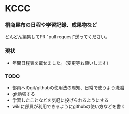 KCCC
===

### 桐商昆布の日程や学習記録、成果物など

どんどん編集してPR "pull request"送ってください。

### 現状

* 年間日程表を載せました。（変更等お願いします）

### TODO

* 部員へのgit/githubの使用法の周知、日常で使うよう洗脳
* git勉強する
* 学習したことなどを気軽に投げられるようにする
* wikiに部員が利用できるようにgithubの使い方などを書く